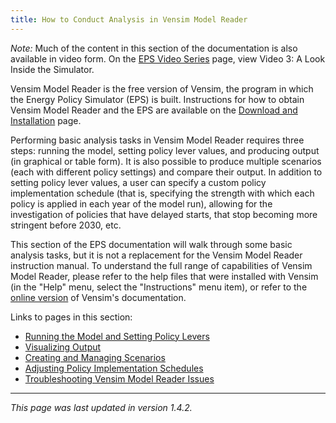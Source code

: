 ```yaml
---
title: How to Conduct Analysis in Vensim Model Reader
---
```


*Note:* Much of the content in this section of the documentation is also available in video form.  On the [EPS Video Series](video-series) page, view Video 3: A Look Inside the Simulator.

Vensim Model Reader is the free version of Vensim, the program in which the Energy Policy Simulator (EPS) is built.  Instructions for how to obtain Vensim Model Reader and the EPS are available on the [Download and Installation](download) page.

Performing basic analysis tasks in Vensim Model Reader requires three steps: running the model, setting policy lever values, and producing output (in graphical or table form).  It is also possible to produce multiple scenarios (each with different policy settings) and compare their output.  In addition to setting policy lever values, a user can specify a custom policy implementation schedule (that is, specifying the strength with which each policy is applied in each year of the model run), allowing for the investigation of policies that have delayed starts, that stop becoming more stringent before 2030, etc.

This section of the EPS documentation will walk through some basic analysis tasks, but it is not a replacement for the Vensim Model Reader instruction manual.  To understand the full range of capabilities of Vensim Model Reader, please refer to the help files that were installed with Vensim (in the "Help" menu, select the "Instructions" menu item), or refer to the [online version](http://www.vensim.com/documentation/index.html) of Vensim's documentation.

Links to pages in this section:

  * [Running the Model and Setting Policy Levers](running-the-model)
  * [Visualizing Output](visualizing-output)
  * [Creating and Managing Scenarios](creating-and-managing-scenarios)
  * [Adjusting Policy Implementation Schedules](adjusting-plcy-impl-schd)
  * [Troubleshooting Vensim Model Reader Issues](troubleshooting-vensim)

---
*This page was last updated in version 1.4.2.*
